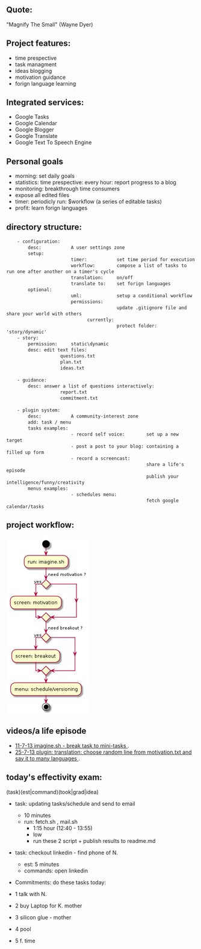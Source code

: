 Quote: 
----------
"Magnify The Small" (Wayne Dyer)



Project features:
-----------------
* time prespective
* task managment
* ideas blogging
* motivation guidance
* forign language learning

Integrated services:
--------------------
- Google Tasks
- Google Calendar
- Google Blogger
- Google Translate
- Google Text To Speech Engine

Personal goals
--------------------
- morning:
                        set daily goals
- statistics:
                        time prespective: 
                        every hour:
                        report progress to a blog 
- monitoring:
                        breakthrough time consumers
- expose all edited files
- timer:
                         periodicly run:
                         $workflow (a series of editable tasks)
- profit:
                         learn forign languages

directory structure:
----------------------
        - configuration:
            desc:           A user settings zone
            setup:
                            timer:           set time period for execution
                            workflow:        compose a list of tasks to run one after another on a timer's cycle
                            translation:     on/off
                            translate to:    set forign languages
            optional:
                            uml:             setup a conditional workflow
                            permissions:   
                                             update .gitignore file and share your world with others
                                  currently:
                                             protect folder: 'story/dynamic'
        - story:
            permission:     static\dynamic
            desc: edit text files:
                        questions.txt
                        plan.txt
                        ideas.txt

        - guidance:
            desc: answer a list of questions interactively:
                        report.txt
                        commitment.txt

        - plugin system:
            desc:           A community-interest zone
            add: task / menu
            tasks examples:
                            - record self voice:        set up a new target 
                            - post a post to your blog: containing a filled up form
                            - record a screencast:      
                                                        share a life's episode  
                                                        publish your intelligence/funny/creativity
            menus examples:
                            - schedules menu:
                                                        fetch google calendar/tasks
                                                        





project workflow:
----------------------
![Settings](https://github.com/brownman/magnify_the_small/raw/develop/uml.png)


videos/a life episode
---------------

- [ 11-7-13 imagine.sh - break task to mini-tasks ](http://ascii.io/a/4113).
- [ 25-7-13 plugin: translation: choose random line from motivation.txt and say it to many languages ](http://ascii.io/a/4337).



today's effectivity exam:
---------------------
(task)(est|command)(took|grad|idea)

- task: updating tasks/schedule and send to email
    - 10 minutes
    - run: fetch.sh , mail.sh
        - 1:15 hour (12:40 - 13:55) 
        - low 
        - run these 2 script + publish results to readme.md

- task: checkout linkedin - find phone of N.
    - est:  5 minutes
    - commands: open linkedin


- Commitments: do these tasks today:
- 1 talk with N.
- 2 buy Laptop for K. mother
- 3 silicon glue - mother
- 4 pool
- 5 f. time

